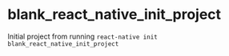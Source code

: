 # blank_react_native_init_project
Initial project from running `react-native init blank_react_native_init_project`
